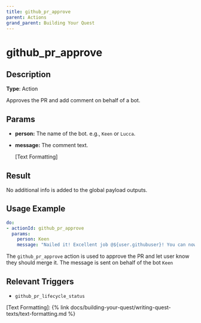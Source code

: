 ```yaml
---
title: github_pr_approve
parent: Actions
grand_parent: Building Your Quest
---
```


# github_pr_approve

## Description

**Type**: Action

Approves the PR and add comment on behalf of a bot.

## Params

- **person:** The name of the bot. e.g., `Keen` or `Lucca`.
- **message:** The comment text.
    
    [Text Formatting]

## Result

No additional info is added to the global payload outputs.

## Usage Example

```yaml
do:
- actionId: github_pr_approve
  params:
    person: Keen
    message: "Nailed it! Excellent job @${user.githubuser}! You can now merge the PR."
```

The `github_pr_approve` action is used to approve the PR and let user know they should merge it. The message is sent on behalf of the bot `Keen`

## Relevant Triggers

- `github_pr_lifecycle_status`

[Text Formatting]: {% link docs/building-your-quest/writing-quest-texts/text-formatting.md %}